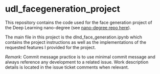 # udl_facegeneration_project

This repository contains the code used for the face generation project of the 
Deep Learning nano-degree 
(see [nano-degree repo here](https://github.com/udacity/deep-learning-v2-pytorch)).

The main file in this project is the dlnd_face_generation.ipynb which contains 
the project instructions as well as the implementations of the requested features I provided for the project.

*Remark*: Commit message practice is to use minimal commit message and always reference any development to a related issue. 
Work description details is located in the issue ticket comments when relevant.

